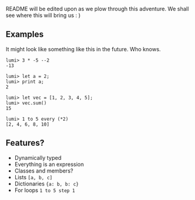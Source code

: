 README will be edited upon as we plow through this adventure.
We shall see where this will bring us : )

## Examples
It might look like something like this in the future. Who knows.

```
lumi> 3 * -5 --2
-13
```

```
lumi> let a = 2;
lumi> print a;
2
```

```
lumi> let vec = [1, 2, 3, 4, 5];
lumi> vec.sum()
15
```

```
lumi> 1 to 5 every (*2)
[2, 4, 6, 8, 10]
```


## Features?
* Dynamically typed 
* Everything is an expression
* Classes and members?
* Lists `[a, b, c]`
* Dictionaries `{a: b, b: c}`
* For loops `1 to 5 step 1`
